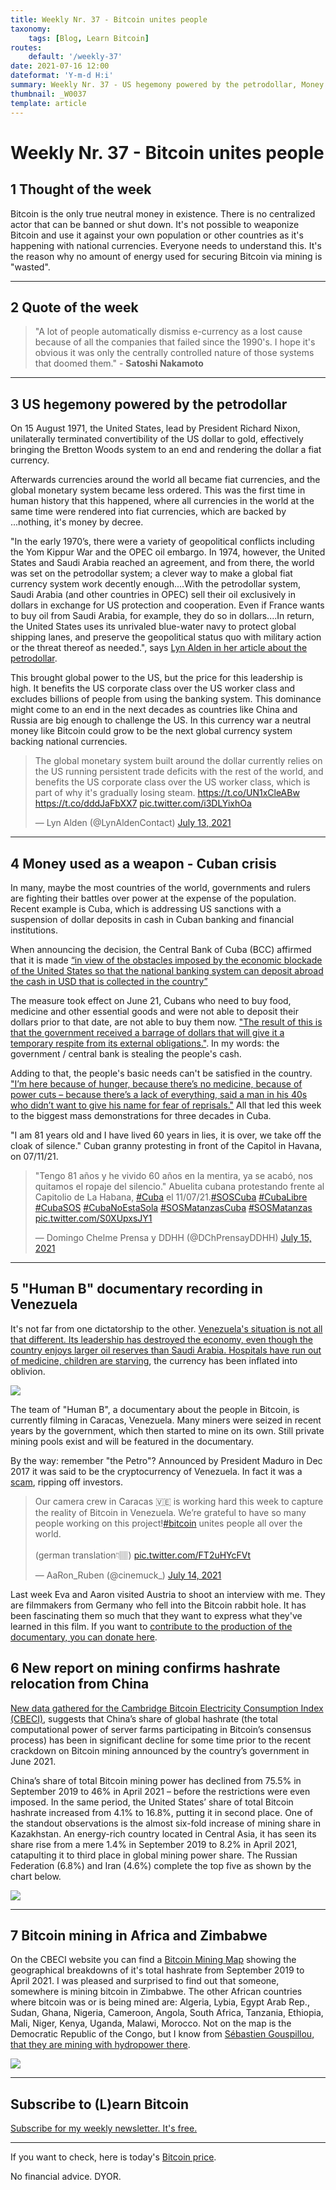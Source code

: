 ```yaml
---
title: Weekly Nr. 37 - Bitcoin unites people
taxonomy:
    tags: [Blog, Learn Bitcoin]
routes:
    default: '/weekly-37'
date: 2021-07-16 12:00
dateformat: 'Y-m-d H:i'
summary: Weekly Nr. 37 - US hegemony powered by the petrodollar, Money used as a weapon - Cuban crisis, "Human B" documentary recording in Venezuela, New report on mining confirms hashrate relocation from China, Bitcoin mining in Africa and Zimbabwe
thumbnail: _W0037
template: article
---
```


# Weekly Nr. 37 - Bitcoin unites people

## 1 Thought of the week

Bitcoin is the only true neutral money in existence. There is no centralized actor that can be banned or shut down. It's not possible to weaponize Bitcoin and use it against your own population or other countries as it's happening with national currencies. Everyone needs to understand this. It's the reason why no amount of energy used for securing Bitcoin via mining is "wasted".

---

## 2 Quote of the week

> "A lot of people automatically dismiss e-currency as a lost cause because of all the companies that failed since the 1990's. I hope it's obvious it was only the centrally controlled nature of those systems that doomed them." - **Satoshi Nakamoto**

---

## 3 US hegemony powered by the petrodollar

On 15 August 1971, the United States, lead by President Richard Nixon, unilaterally terminated convertibility of the US dollar to gold, effectively bringing the Bretton Woods system to an end and rendering the dollar a fiat currency. 

Afterwards currencies around the world all became fiat currencies, and the global monetary system became less ordered. This was the first time in human history that this happened, where all currencies in the world at the same time were rendered into fiat currencies, which are backed by ...nothing, it's money by decree. 

"In the early 1970’s, there were a variety of geopolitical conflicts including the Yom Kippur War and the OPEC oil embargo. In 1974, however, the United States and Saudi Arabia reached an agreement, and from there, the world was set on the petrodollar system; a clever way to make a global fiat currency system work decently enough....With the petrodollar system, Saudi Arabia (and other countries in OPEC) sell their oil exclusively in dollars in exchange for US protection and cooperation. Even if France wants to buy oil from Saudi Arabia, for example, they do so in dollars....In return, the United States uses its unrivaled blue-water navy to protect global shipping lanes, and preserve the geopolitical status quo with military action or the threat thereof as needed.", says [Lyn Alden in her article about the petrodollar](https://www.lynalden.com/fraying-petrodollar-system/).

This brought global power to the US, but the price for this leadership is high. It benefits the US corporate class over the US worker class and excludes billions of people from using the banking system. This dominance might come to an end in the next decades as countries like China and Russia are big enough to challenge the US. In this currency war a neutral money like Bitcoin could grow to be the next global currency system backing national currencies.

<blockquote class="twitter-tweet"><p lang="en" dir="ltr">The global monetary system built around the dollar currently relies on the US running persistent trade deficits with the rest of the world, and benefits the US corporate class over the US worker class, which is part of why it&#39;s gradually losing steam. <a href="https://t.co/UN1xCleABw">https://t.co/UN1xCleABw</a> <a href="https://t.co/dddJaFbXX7">https://t.co/dddJaFbXX7</a> <a href="https://t.co/i3DLYixhOa">pic.twitter.com/i3DLYixhOa</a></p>&mdash; Lyn Alden (@LynAldenContact) <a href="https://twitter.com/LynAldenContact/status/1414740409096540165?ref_src=twsrc%5Etfw">July 13, 2021</a></blockquote> <script async src="https://platform.twitter.com/widgets.js" charset="utf-8"></script>

---
## 4 Money used as a weapon - Cuban crisis

In many, maybe the most countries of the world, governments and rulers are fighting their battles over power at the expense of the population. Recent example is Cuba, which is addressing US sanctions with a suspension of dollar deposits in cash in Cuban banking and financial institutions.

When announcing the decision, the Central Bank of Cuba (BCC) affirmed that it is made [“in view of the obstacles imposed by the economic blockade of the United States so that the national banking system can deposit abroad the cash in USD that is collected in the country”](https://oncubanews.com/en/cuba/economy/cuba-temporarily-suspends-cash-deposits-in-dollars/)

The measure took effect on June 21, Cubans who need to buy food, medicine and other essential goods and were not able to deposit their dollars prior to that date, are not able to buy them now. ["The result of this is that the government received a barrage of dollars that will give it a temporary respite from its external obligations."](https://oncubanews.com/en/cuba/economy/cuban-economy/unraveling-suspension-of-cash-dollar-deposits-in-cuban-banks/). In my words: the government / central bank is stealing the people's cash.

Adding to that, the people's basic needs can't be satisfied in the country. ["I’m here because of hunger, because there’s no medicine, because of power cuts – because there’s a lack of everything, said a man in his 40s who didn’t want to give his name for fear of reprisals."](https://www.theguardian.com/global-development/2021/jul/12/thousands-march-in-cuba-in-rare-mass-protests-amid-economic-crisis) All that led this week to the biggest mass demonstrations for three decades in Cuba.

"I am 81 years old and I have lived 60 years in lies, it is over, we take off the cloak of silence." Cuban granny protesting in front of the Capitol in Havana, on 07/11/21.

<blockquote class="twitter-tweet"><p lang="es" dir="ltr">&quot;Tengo 81 años y he vivido 60 años en la mentira, ya se acabó, nos quitamos el ropaje del silencio.&quot; Abuelita cubana protestando frente al Capitolio de La Habana, <a href="https://twitter.com/hashtag/Cuba?src=hash&amp;ref_src=twsrc%5Etfw">#Cuba</a> el 11/07/21.<a href="https://twitter.com/hashtag/SOSCuba?src=hash&amp;ref_src=twsrc%5Etfw">#SOSCuba</a> <a href="https://twitter.com/hashtag/CubaLibre?src=hash&amp;ref_src=twsrc%5Etfw">#CubaLibre</a> <a href="https://twitter.com/hashtag/CubaSOS?src=hash&amp;ref_src=twsrc%5Etfw">#CubaSOS</a> <a href="https://twitter.com/hashtag/CubaNoEstaSola?src=hash&amp;ref_src=twsrc%5Etfw">#CubaNoEstaSola</a> <a href="https://twitter.com/hashtag/SOSMatanzasCuba?src=hash&amp;ref_src=twsrc%5Etfw">#SOSMatanzasCuba</a> <a href="https://twitter.com/hashtag/SOSMatanzas?src=hash&amp;ref_src=twsrc%5Etfw">#SOSMatanzas</a> <a href="https://t.co/S0XUpxsJY1">pic.twitter.com/S0XUpxsJY1</a></p>&mdash; Domingo Chelme Prensa y DDHH (@DChPrensayDDHH) <a href="https://twitter.com/DChPrensayDDHH/status/1415505334412644352?ref_src=twsrc%5Etfw">July 15, 2021</a></blockquote> <script async src="https://platform.twitter.com/widgets.js" charset="utf-8"></script>

---
## 5 "Human B" documentary recording in Venezuela
It's not far from one dictatorship to the other. [Venezuela's situation is not all that different. Its leadership has destroyed the economy, even though the country enjoys larger oil reserves than Saudi Arabia. Hospitals have run out of medicine, children are starving](https://www.investopedia.com/news/venezuela-petro-not-cryptocurrency/), the currency has been inflated into oblivion.

![](_w0037-mining-venezuela.jpg)

The team of "Human B", a documentary about the people in Bitcoin, is currently filming in Caracas, Venezuela. Many miners were seized in recent years by the government, which then started to mine on its own. Still private mining pools exist and will be featured in the documentary.

By the way: remember "the Petro"? Announced by President Maduro in Dec 2017 it was said to be the cryptocurrency of Venezuela. In fact it was a [scam](https://bitcoinundco.com/en/petro-scam-bitcoin-venezuela/), ripping off investors.

<blockquote class="twitter-tweet"><p lang="en" dir="ltr">Our camera crew in Caracas 🇻🇪 is working hard this week to capture the reality of Bitcoin in Venezuela. We’re grateful to have so many people working on this project!<a href="https://twitter.com/hashtag/bitcoin?src=hash&amp;ref_src=twsrc%5Etfw">#bitcoin</a> unites people all over the world. <br><br>(german translation👇🏽) <a href="https://t.co/FT2uHYcFVt">pic.twitter.com/FT2uHYcFVt</a></p>&mdash; AaRon_Ruben (@cinemuck_) <a href="https://twitter.com/cinemuck_/status/1415408127139328001?ref_src=twsrc%5Etfw">July 14, 2021</a></blockquote> <script async src="https://platform.twitter.com/widgets.js" charset="utf-8"></script>

Last week Eva and Aaron visited Austria to shoot an interview with me. They are filmmakers from Germany who fell into the Bitcoin rabbit hole. It has been fascinating them so much that they want to express what they've learned in this film. If you want to [contribute to the production of the documentary, you can donate here](https://tallyco.in/s/higwxl/).


## 6 New report on mining confirms hashrate relocation from China
[New data gathered for the Cambridge Bitcoin Electricity Consumption Index (CBECI)](https://www.jbs.cam.ac.uk/insight/2021/new-data-reveals-timeline-of-chinas-bitcoin-mining-exodus/), suggests that China’s share of global hashrate (the total computational power of server farms participating in Bitcoin’s consensus process) has been in significant decline for some time prior to the recent crackdown on Bitcoin mining announced by the country’s government in June 2021.

China’s share of total Bitcoin mining power has declined from 75.5% in September 2019 to 46% in April 2021 – before the restrictions were even imposed. In the same period, the United States’ share of total Bitcoin hashrate increased from 4.1% to 16.8%, putting it in second place. One of the standout observations is the almost six-fold increase of mining share in Kazakhstan. An energy-rich country located in Central Asia, it has seen its share rise from a mere 1.4% in September 2019 to 8.2% in April 2021, catapulting it to third place in global mining power share. The Russian Federation (6.8%) and Iran (4.6%) complete the top five as shown by the chart below.

![](_w0037-hash-rate-shares-cbeci2021.jpg)

---

## 7 Bitcoin mining in Africa and Zimbabwe

On the CBECI website you can find a [Bitcoin Mining Map](https://cbeci.org/mining_map) showing the geographical breakdowns of it's total hashrate from September 2019 to April 2021. I was pleased and surprised to find out that someone, somewhere is mining bitcoin in Zimbabwe. The other African countries where bitcoin was or is being mined are: Algeria, Lybia, Egypt Arab Rep., Sudan, Ghana, Nigeria, Cameroon, Angola, South Africa, Tanzania, Ethiopia, Mali, Niger, Kenya, Uganda, Malawi, Morocco. Not on the map is the Democratic Republic of the Congo, but I know from [Sébastien Gouspillou, that they are mining with hydropower there](https://bitcoinundco.com/en/sebastien-gouspillou/).

![](_w0037-mining-zimbabwe.png)

---
## Subscribe to (L)earn Bitcoin

[Subscribe for my weekly newsletter. It's free.](https://anita.link/weekly)

---

If you want to check, here is today's [Bitcoin price](https://www.coingecko.com/en/coins/bitcoin).

No financial advice. DYOR.

